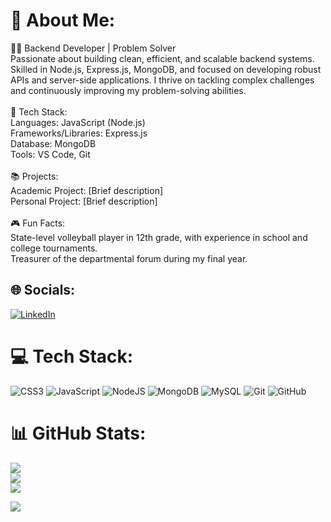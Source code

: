 # 💫 About Me:
👨‍💻 Backend Developer | Problem Solver<br>Passionate about building clean, efficient, and scalable backend systems. Skilled in Node.js, Express.js, MongoDB, and focused on developing robust APIs and server-side applications. I thrive on tackling complex challenges and continuously improving my problem-solving abilities.<br><br>🔧 Tech Stack:<br>Languages: JavaScript (Node.js)<br>Frameworks/Libraries: Express.js<br>Database: MongoDB<br>Tools: VS Code, Git<br><br>📚 Projects:<br>Academic Project: [Brief description]<br>Personal Project: [Brief description]<br><br>🎮 Fun Facts:<br>State-level volleyball player in 12th grade, with experience in school and college tournaments.<br>Treasurer of the departmental forum during my final year.


## 🌐 Socials:
[![LinkedIn](https://img.shields.io/badge/LinkedIn-%230077B5.svg?logo=linkedin&logoColor=white)](https://linkedin.com/in/https://linkedin.com/in/pratham-chopde-4b64a3256/) 

# 💻 Tech Stack:
![CSS3](https://img.shields.io/badge/css3-%231572B6.svg?style=for-the-badge&logo=css3&logoColor=white) ![JavaScript](https://img.shields.io/badge/javascript-%23323330.svg?style=for-the-badge&logo=javascript&logoColor=%23F7DF1E) ![NodeJS](https://img.shields.io/badge/node.js-6DA55F?style=for-the-badge&logo=node.js&logoColor=white) ![MongoDB](https://img.shields.io/badge/MongoDB-%234ea94b.svg?style=for-the-badge&logo=mongodb&logoColor=white) ![MySQL](https://img.shields.io/badge/mysql-4479A1.svg?style=for-the-badge&logo=mysql&logoColor=white) ![Git](https://img.shields.io/badge/git-%23F05033.svg?style=for-the-badge&logo=git&logoColor=white) ![GitHub](https://img.shields.io/badge/github-%23121011.svg?style=for-the-badge&logo=github&logoColor=white)
# 📊 GitHub Stats:
![](https://github-readme-stats.vercel.app/api?username=ThePratham28&theme=dark&hide_border=false&include_all_commits=true&count_private=true)<br/>
![](https://github-readme-streak-stats.herokuapp.com/?user=ThePratham28&theme=dark&hide_border=false)<br/>
![](https://github-readme-stats.vercel.app/api/top-langs/?username=ThePratham28&theme=dark&hide_border=false&include_all_commits=true&count_private=true&layout=compact)

[![](https://visitcount.itsvg.in/api?id=ThePratham28&icon=0&color=0)](https://visitcount.itsvg.in)
